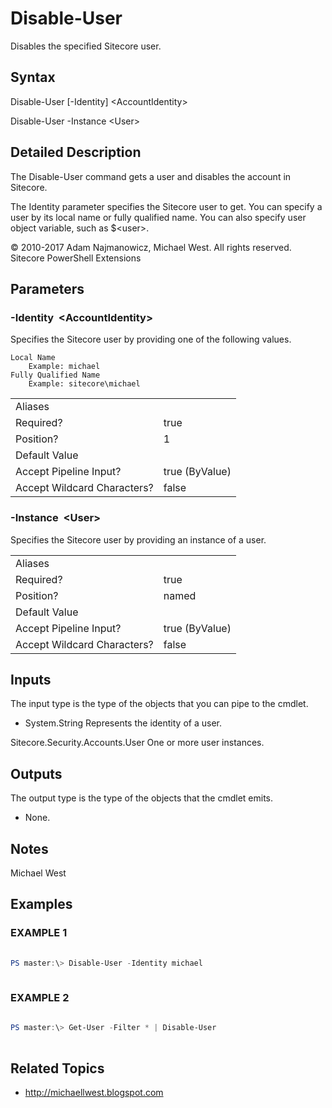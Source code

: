 # Disable-User 
 
Disables the specified Sitecore user. 
 
## Syntax 
 
Disable-User [-Identity] &lt;AccountIdentity&gt; 
 
Disable-User -Instance &lt;User&gt; 
 
 
## Detailed Description 
 
The Disable-User command gets a user and disables the account in Sitecore.

The Identity parameter specifies the Sitecore user to get. You can specify a user by its local name or fully qualified name.
You can also specify user object variable, such as $&lt;user&gt;. 
 
© 2010-2017 Adam Najmanowicz, Michael West. All rights reserved. Sitecore PowerShell Extensions 
 
## Parameters 
 
### -Identity&nbsp; &lt;AccountIdentity&gt; 
 
Specifies the Sitecore user by providing one of the following values.

    Local Name
        Example: michael
    Fully Qualified Name
        Example: sitecore\michael 
 
<table>
    <thead></thead>
    <tbody>
        <tr>
            <td>Aliases</td>
            <td></td>
        </tr>
        <tr>
            <td>Required?</td>
            <td>true</td>
        </tr>
        <tr>
            <td>Position?</td>
            <td>1</td>
        </tr>
        <tr>
            <td>Default Value</td>
            <td></td>
        </tr>
        <tr>
            <td>Accept Pipeline Input?</td>
            <td>true (ByValue)</td>
        </tr>
        <tr>
            <td>Accept Wildcard Characters?</td>
            <td>false</td>
        </tr>
    </tbody>
</table> 
 
### -Instance&nbsp; &lt;User&gt; 
 
Specifies the Sitecore user by providing an instance of a user. 
 
<table>
    <thead></thead>
    <tbody>
        <tr>
            <td>Aliases</td>
            <td></td>
        </tr>
        <tr>
            <td>Required?</td>
            <td>true</td>
        </tr>
        <tr>
            <td>Position?</td>
            <td>named</td>
        </tr>
        <tr>
            <td>Default Value</td>
            <td></td>
        </tr>
        <tr>
            <td>Accept Pipeline Input?</td>
            <td>true (ByValue)</td>
        </tr>
        <tr>
            <td>Accept Wildcard Characters?</td>
            <td>false</td>
        </tr>
    </tbody>
</table> 
 
## Inputs 
 
The input type is the type of the objects that you can pipe to the cmdlet. 
 
* System.String
Represents the identity of a user.

Sitecore.Security.Accounts.User
One or more user instances. 
 
## Outputs 
 
The output type is the type of the objects that the cmdlet emits. 
 
* None. 
 
## Notes 
 
Michael West 
 
## Examples 
 
### EXAMPLE 1 
 
 
 
```powershell   
 
PS master:\> Disable-User -Identity michael 
 
``` 
 
### EXAMPLE 2 
 
 
 
```powershell   
 
PS master:\> Get-User -Filter * | Disable-User 
 
``` 
 
## Related Topics 
 
* <a href='http://michaellwest.blogspot.com' target='_blank'>http://michaellwest.blogspot.com</a><br/>

